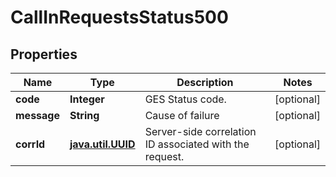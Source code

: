 # CallInRequestsStatus500

## Properties
Name | Type | Description | Notes
------------ | ------------- | ------------- | -------------
**code** | **Integer** | GES Status code. |  [optional]
**message** | **String** | Cause of failure |  [optional]
**corrId** | [**java.util.UUID**](java.util.UUID.md) | Server-side correlation ID associated with the request. |  [optional]
